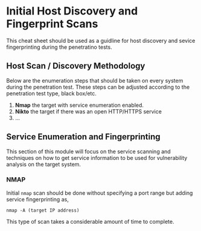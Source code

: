 # Initial Host Discovery and Fingerprint Scans
This cheat sheet should be used as a guidline for host discovery and sevice fingerprinting during the penetratino tests.
## Host Scan / Discovery Methodology
Below are the enumeration steps that should be taken on every system during the penetration test. These steps can be adjusted according to the penetration test type, black box/etc.
1. __Nmap__ the target with service enumeration enabled.
2. __Nikto__ the target if there was an open HTTP/HTTPS service
3. ...
## Service Enumeration and Fingerprinting
This section of this module will focus on the service scanning and techniques on how to get service information to be used for vulnerability analysis on the target system.
### NMAP
Initial `nmap` scan should be done without specifying a port range but adding service fingerprinting as,

`nmap -A (target IP address)`

This type of scan takes a considerable amount of time to complete.

